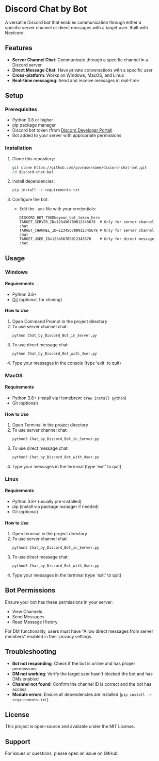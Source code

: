 # Discord Chat by Bot

A versatile Discord bot that enables communication through either a specific server channel or direct messages with a target user. Built with Nextcord.

## Features

- **Server Channel Chat**: Communicate through a specific channel in a Discord server
- **Direct Message Chat**: Have private conversations with a specific user
- **Cross-platform**: Works on Windows, MacOS, and Linux
- **Real-time messaging**: Send and receive messages in real-time

## Setup

### Prerequisites

- Python 3.8 or higher
- pip package manager
- Discord bot token (from [Discord Developer Portal](https://discord.com/developers/applications))
- Bot added to your server with appropriate permissions

### Installation

1. Clone this repository:
   ```bash
   git clone https://github.com/yourusername/discord-chat-bot.git
   cd discord-chat-bot
   ```

2. Install dependencies:
   ```bash
   pip install -r requirements.txt
   ```

3. Configure the bot:
   - Edit the `.env` file with your credentials:
     ```
     DISCORD_BOT_TOKEN=your_bot_token_here
     TARGET_SERVER_ID=123456789012345678  # Only for server channel chat
     TARGET_CHANNEL_ID=123456789012345678 # Only for server channel chat
     TARGET_USER_ID=123456789012345678    # Only for direct message chat
     ```

## Usage

### Windows

#### Requirements
- Python 3.8+
- [Git](https://git-scm.com/downloads/win) (optional, for cloning)

#### How to Use
1. Open Command Prompt in the project directory
2. To use server channel chat:
   ```cmd
   python Chat_by_Discord_Bot_in_Server.py
   ```
3. To use direct message chat:
   ```cmd
   python Chat_by_Discord_Bot_with_User.py
   ```
4. Type your messages in the console (type 'exit' to quit)

### MacOS

#### Requirements
- Python 3.8+ (install via Homebrew: `brew install python`)
- Git (optional)

#### How to Use
1. Open Terminal in the project directory
2. To use server channel chat:
   ```bash
   python3 Chat_by_Discord_Bot_in_Server.py
   ```
3. To use direct message chat:
   ```bash
   python3 Chat_by_Discord_Bot_with_User.py
   ```
4. Type your messages in the terminal (type 'exit' to quit)

### Linux

#### Requirements
- Python 3.8+ (usually pre-installed)
- pip (install via package manager if needed)
- Git (optional)

#### How to Use
1. Open terminal in the project directory
2. To use server channel chat:
   ```bash
   python3 Chat_by_Discord_Bot_in_Server.py
   ```
3. To use direct message chat:
   ```bash
   python3 Chat_by_Discord_Bot_with_User.py
   ```
4. Type your messages in the terminal (type 'exit' to quit)

## Bot Permissions

Ensure your bot has these permissions in your server:
- View Channels
- Send Messages
- Read Message History

For DM functionality, users must have "Allow direct messages from server members" enabled in their privacy settings.

## Troubleshooting

- **Bot not responding**: Check if the bot is online and has proper permissions
- **DM not working**: Verify the target user hasn't blocked the bot and has DMs enabled
- **Channel not found**: Confirm the channel ID is correct and the bot has access
- **Module errors**: Ensure all dependencies are installed (`pip install -r requirements.txt`)

## License

This project is open-source and available under the MIT License.

## Support
For issues or questions, please open an issue on GitHub.
